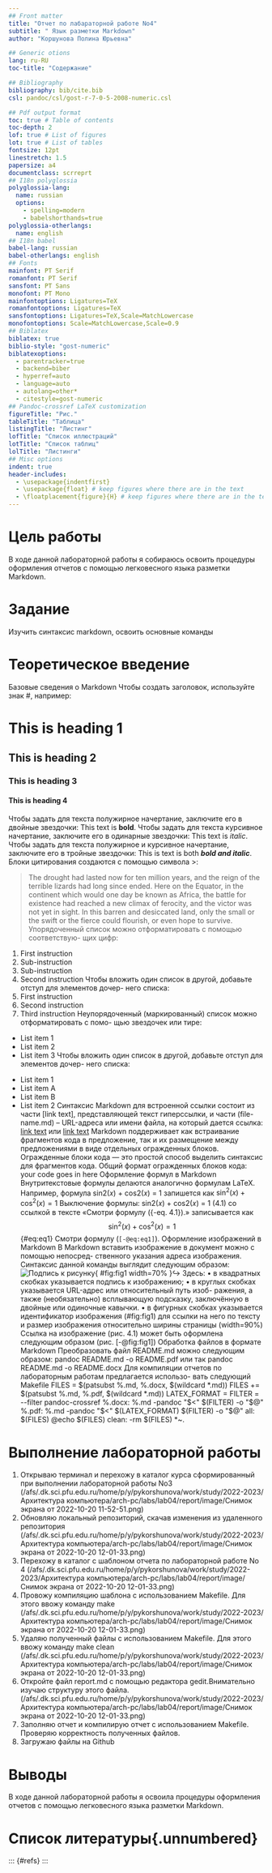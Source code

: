 ```yaml
---
## Front matter
title: "Отчет по лабараторной работе No4"
subtitle: " Язык разметки Markdown"
author: "Коршунова Полина Юрьевна"

## Generic otions
lang: ru-RU
toc-title: "Содержание"

## Bibliography
bibliography: bib/cite.bib
csl: pandoc/csl/gost-r-7-0-5-2008-numeric.csl

## Pdf output format
toc: true # Table of contents
toc-depth: 2
lof: true # List of figures
lot: true # List of tables
fontsize: 12pt
linestretch: 1.5
papersize: a4
documentclass: scrreprt
## I18n polyglossia
polyglossia-lang:
  name: russian
  options:
	- spelling=modern
	- babelshorthands=true
polyglossia-otherlangs:
  name: english
## I18n babel
babel-lang: russian
babel-otherlangs: english
## Fonts
mainfont: PT Serif
romanfont: PT Serif
sansfont: PT Sans
monofont: PT Mono
mainfontoptions: Ligatures=TeX
romanfontoptions: Ligatures=TeX
sansfontoptions: Ligatures=TeX,Scale=MatchLowercase
monofontoptions: Scale=MatchLowercase,Scale=0.9
## Biblatex
biblatex: true
biblio-style: "gost-numeric"
biblatexoptions:
  - parentracker=true
  - backend=biber
  - hyperref=auto
  - language=auto
  - autolang=other*
  - citestyle=gost-numeric
## Pandoc-crossref LaTeX customization
figureTitle: "Рис."
tableTitle: "Таблица"
listingTitle: "Листинг"
lofTitle: "Список иллюстраций"
lotTitle: "Список таблиц"
lolTitle: "Листинги"
## Misc options
indent: true
header-includes:
  - \usepackage{indentfirst}
  - \usepackage{float} # keep figures where there are in the text
  - \floatplacement{figure}{H} # keep figures where there are in the text
---
```


# Цель работы

В ходе данной лабораторной работы я собираюсь освоить процедуры оформления отчетов с помощью легковесного языка разметки Markdown.

# Задание

Изучить синтаксис markdown, освоить основные команды

# Теоретическое введение

Базовые сведения о Markdown
Чтобы создать заголовок, используйте знак #, например:
# This is heading 1
## This is heading 2
### This is heading 3
#### This is heading 4
Чтобы задать для текста полужирное начертание, заключите его в двойные
звездочки:
This text is **bold**.
Чтобы задать для текста курсивное начертание, заключите его в одинарные
звездочки:
This text is *italic*.
Чтобы задать для текста полужирное и курсивное начертание, заключите его
в тройные звездочки:
This is text is both ***bold and italic***.
Блоки цитирования создаются с помощью символа >:
> The drought had lasted now for ten million years, and the reign of
the terrible lizards had long since ended. Here on the Equator,
in the continent which would one day be known as Africa, the
battle for existence had reached a new climax of ferocity, and
the victor was not yet in sight. In this barren and desiccated
land, only the small or the swift or the fierce could flourish,
or even hope to survive.
Упорядоченный список можно отформатировать с помощью соответствую-
щих цифр:
1. First instruction
1. Sub-instruction
1. Sub-instruction
1. Second instruction
Чтобы вложить один список в другой, добавьте отступ для элементов дочер-
него списка:
1. First instruction
1. Second instruction
1. Third instruction
Неупорядоченный (маркированный) список можно отформатировать с помо-
щью звездочек или тире:
* List item 1
* List item 2
* List item 3
Чтобы вложить один список в другой, добавьте отступ для элементов дочер-
него списка:
- List item 1
- List item A
- List item B
- List item 2
Синтаксис Markdown для встроенной ссылки состоит из части [link text],
представляющей текст гиперссылки, и части (file-name.md) – URL-адреса или
имени файла, на который дается ссылка:
[link text](file-name.md)
или
[link text](http://example.com/ "Необязательная подсказка")
Markdown поддерживает как встраивание фрагментов кода в предложение,
так и их размещение между предложениями в виде отдельных огражденных
блоков. Огражденные блоки кода — это простой способ выделить синтаксис для
фрагментов кода. Общий формат огражденных блоков кода:
your code goes in here
Оформление формул в Markdown
Внутритекстовые формулы делаются аналогично формулам LaTeX. Например,
формула sin2(𝑥) + cos2(𝑥) = 1 запишется как
$\sin^2 (x) + \cos^2 (x) = 1$
Выключение формулы:
sin2(𝑥) + cos2(𝑥) = 1 (4.1)
со ссылкой в тексте «Смотри формулу ({-eq. 4.1}).» записывается как
$$
\sin^2 (x) + \cos^2 (x) = 1
$$ {#eq:eq1}
Смотри формулу (`[-@eq:eq1]`).
Оформление изображений в Markdown
В Markdown вставить изображение в документ можно с помощью непосред-
ственного указания адреса изображения. Синтаксис данной команды выглядит
следующим образом:
![Подпись к рисунку](/путь/к/изображению.jpg "Необязательная
подсказка"){ #fig:fig1 width=70% }↪
Здесь:
• в квадратных скобках указывается подпись к изображению;
• в круглых скобках указывается URL-адрес или относительный путь изоб-
ражения, а также (необязательно) всплывающую подсказку, заключённую
в двойные или одиночные кавычки.
• в фигурных скобках указывается идентификатор изображения (#fig:fig1)
для ссылки на него по тексту и размер изображения относительно ширины
страницы (width=90%)
Ссылка на изображение (рис. 4.1) может быть оформлена следующим образом
(рис. [-@fig:fig1])
Обработка файлов в формате Markdown
Преобразовать файл README.md можно следующим образом:
pandoc README.md -o README.pdf
или так
pandoc README.md -o README.docx
Для компиляции отчетов по лабораторным работам предлагается использо-
вать следующий Makefile
FILES = $(patsubst %.md, %.docx, $(wildcard *.md))
FILES += $(patsubst %.md, %.pdf, $(wildcard *.md))
LATEX_FORMAT =
FILTER = --filter pandoc-crossref
%.docx: %.md
-pandoc "$<" $(FILTER) -o "$@"
%.pdf: %.md
-pandoc "$<" $(LATEX_FORMAT) $(FILTER) -o "$@"
all: $(FILES)
@echo $(FILES)
clean:
-rm $(FILES) *~.


# Выполнение лабораторной работы

1. Открываю терминал и перехожу в каталог курса сформированный при выполнении лабораторной работы No3 (/afs/.dk.sci.pfu.edu.ru/home/p/y/pykorshunova/work/study/2022-2023/Архитектура компьютера/arch-pc/labs/lab04/report/image/Снимок экрана от 2022-10-20 11-52-51.png) 
2. Обновляю локальный репозиторий, скачав изменения из удаленного репозитория (/afs/.dk.sci.pfu.edu.ru/home/p/y/pykorshunova/work/study/2022-2023/Архитектура компьютера/arch-pc/labs/lab04/report/image/Снимок экрана от 2022-10-20 12-01-33.png) 
3. Перехожу в каталог с шаблоном отчета по лабораторной работе No 4 (/afs/.dk.sci.pfu.edu.ru/home/p/y/pykorshunova/work/study/2022-2023/Архитектура компьютера/arch-pc/labs/lab04/report/image/Снимок экрана от 2022-10-20 12-01-33.png)
4. Провожу компиляцию шаблона с использованием Makefile. Для этого ввожу команду make (/afs/.dk.sci.pfu.edu.ru/home/p/y/pykorshunova/work/study/2022-2023/Архитектура компьютера/arch-pc/labs/lab04/report/image/Снимок экрана от 2022-10-20 12-01-33.png) 
5. Удаляю полученный файлы с использованием Makefile. Для этого ввожу команду make clean (/afs/.dk.sci.pfu.edu.ru/home/p/y/pykorshunova/work/study/2022-2023/Архитектура компьютера/arch-pc/labs/lab04/report/image/Снимок экрана от 2022-10-20 12-01-33.png)
6. Откройте файл report.md c помощью редактора gedit.Внимательно изучаю структуру этого файла. (/afs/.dk.sci.pfu.edu.ru/home/p/y/pykorshunova/work/study/2022-2023/Архитектура компьютера/arch-pc/labs/lab04/report/image/Снимок экрана от 2022-10-20 12-01-33.png) 
7. Заполняю отчет и компилирую отчет с использованием Makefile. Проверяю корректность полученных файлов.
8. Загружаю файлы на Github


# Выводы

В ходе данной лабораторной работы я освоила процедуры оформления отчетов с помощью легковесного языка разметки Markdown.

# Список литературы{.unnumbered}

::: {#refs}
:::
